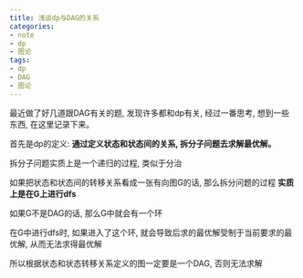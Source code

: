 ```yaml
---
title: 浅谈dp与DAG的关系
categories:
- note
- dp
- 图论
tags:
- dp
- DAG
- 图论
---
```


<!-- more -->
最近做了好几道跟DAG有关的题, 发现许多都和dp有关, 经过一番思考, 想到一些东西, 在这里记录下来。

首先是dp的定义: **通过定义状态和状态间的关系, 拆分子问题去求解最优解。**

拆分子问题实质上是一个递归的过程, 类似于分治

如果把状态和状态间的转移关系看成一张有向图G的话, 那么拆分问题的过程 **实质上是在G上进行dfs**

如果G不是DAG的话, 那么G中就会有一个环

在G中进行dfs时, 如果进入了这个环, 就会导致后求的最优解受制于当前要求的最优解, 从而无法求得最优解

所以根据状态和状态转移关系定义的图一定要是一个DAG, 否则无法求解
